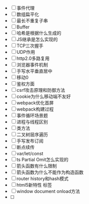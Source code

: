 - [ ] 事件代理
- [ ] 数组扁平化
- [ ] 最长不重复子串
- [ ] Buffer
- [ ] 哈希是根据什么生成的
- [ ] JS继承是怎么实现的
- [ ] TCP三次握手
- [ ] UDP作用
- [ ] http2.0多路复用
- [ ] 浏览器事件机制
- [ ] 手写水平垂直居中
- [ ] 移动0
- [ ] 鉴权方面
- [ ] csrf攻击原理和防御方法
- [ ] cookie为什么移动端不友好
- [ ] webpack优化首屏
- [ ] webpack构建过程
- [ ] 事件循环场景题
- [ ] 进程与线程区别
- [ ] 类方法
- [ ] 二叉树层序遍历
- [ ] 手写发布订阅
- [ ] 断点续传
- [ ] var/let/const 
- [ ] ts Partial Omit怎么实现的
- [ ] 箭头函数有什么限制
- [ ] 箭头函数为什么不能作为构造函数
- [ ] router history和hash模式
- [ ] html5新特性 标签
- [ ] window document onload方法
- [ ] 
